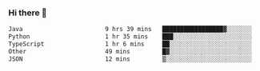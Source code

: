 ### Hi there 👋

<!--START_SECTION:waka-->

```txt
Java                       9 hrs 39 mins   █████████████████▓░░░░░░░   70.84 %
Python                     1 hr 35 mins    ███░░░░░░░░░░░░░░░░░░░░░░   11.69 %
TypeScript                 1 hr 6 mins     ██░░░░░░░░░░░░░░░░░░░░░░░   08.12 %
Other                      49 mins         █▓░░░░░░░░░░░░░░░░░░░░░░░   06.06 %
JSON                       12 mins         ▒░░░░░░░░░░░░░░░░░░░░░░░░   01.51 %
```

<!--END_SECTION:waka-->

<!--
**jerry-shao/jerry-shao** is a ✨ _special_ ✨ repository because its `README.md` (this file) appears on your GitHub profile.

Here are some ideas to get you started:

- 🔭 I’m currently working on ...
- 🌱 I’m currently learning ...
- 👯 I’m looking to collaborate on ...
- 🤔 I’m looking for help with ...
- 💬 Ask me about ...
- 📫 How to reach me: ...
- 😄 Pronouns: ...
- ⚡ Fun fact: ...
-->
